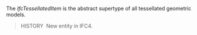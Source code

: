 The _IfcTessellatedItem_ is the abstract supertype of all tessellated geometric models.

> HISTORY&nbsp; New entity in IFC4.